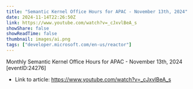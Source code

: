 ```yaml
---
title: "Semantic Kernel Office Hours for APAC - November 13th, 2024"
date: 2024-11-14T22:26:50Z
link: https://www.youtube.com/watch?v=_cJxvlBeA_s
showShare: false
showReadTime: false
thumbnail: images/ai.png
tags: ["developer.microsoft.com/en-us/reactor"]
---
```

Monthly Semantic Kernel Office Hours for APAC - November 13th, 2024 [eventID:24276]

- Link to article: https://www.youtube.com/watch?v=_cJxvlBeA_s